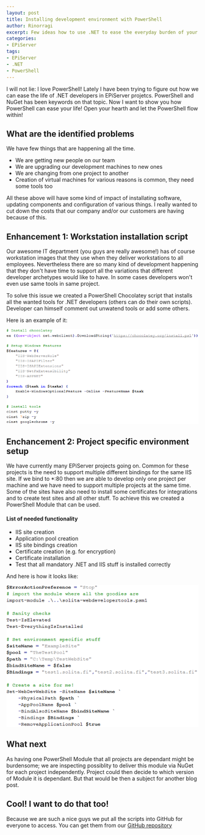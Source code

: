 ```yaml
---
layout: post
title: Installing development environment with PowerShell
author: Rinorragi
excerpt: Few ideas how to use .NET to ease the everyday burden of your .NET developers
categories: 
- EPiServer
tags: 
- EPiServer 
- .NET 
- PowerShell
---
```


I will not lie: I love PowerShell! Lately I have been trying to figure out how we can ease the life of .NET developers in EPiServer projetcs. PowerShell and NuGet has been keywords on that topic. Now I want to show you how PowerShell can ease your life! Open your hearth and let the PowerShell flow within!

## What are the identified problems
We have few things that are happening all the time. 

* We are getting new people on our team
* We are upgrading our development machines to new ones
* We are changing from one project to another 
* Creation of virtual machines for various reasons is common, they need some tools too

All these above will have some kind of impact of installating software, updating components and configuration of various things. I really wanted to cut down the costs that our company and/or our customers are having because of this.

## Enhancement 1: Workstation installation script
Our awesome IT department (you guys are really awesome!) has of course workstation images that they use when they deliver workstations to all employees. Nevertheless there are so many kind of development happening that they don't have time to support all the variations that different developer archetypes would like to have. In some cases developers won't even use same tools in same project. 

To solve this issue we created a PowerShell Chocolatey script that installs all the wanted tools for .NET developers (others can do their own scripts). Developer can himself comment out unwatend tools or add some others. 

Here is an example of it: 


![Tools](/img/powershell-is-backbone-of-dotnet-devops/chocoscript.png)

## Enchancement 2: Project specific environment setup
We have currently many EPiServer projects going on. Common for these projects is the need to support multiple different bindings for the same IIS site. If we bind to *:80 then we are able to develop only one project per machine and we have need to support multiple projects at the same time. Some of the sites have also need to install some certificates for integrations and to create test sites and all other stuff. To achieve this we created a PowerShell Module that can be used. 

#### List of needed functionality
* IIS site creation
* Application pool creation
* IIS site bindings creation 
* Certificate creation (e.g. for encryption) 
* Certificate installation
* Test that all mandatory .NET and IIS stuff is installed correctly

And here is how it looks like:

 
![Tools](/img/powershell-is-backbone-of-dotnet-devops/sitecreation.png)

## What next
As having one PowerShell Module that all projects are dependant might be burdensome; we are inspecting possiblity to deliver this module via NuGet for each project independently. Project could then decide to which version of Module it is dependant. But that would be then a subject for another blog post. 

## Cool! I want to do that too!
Because we are such a nice guys we put all the scripts into GitHub for everyone to access. You can get them from our [GitHub repository](https://github.com/solita/powershell-webdevelopertools)